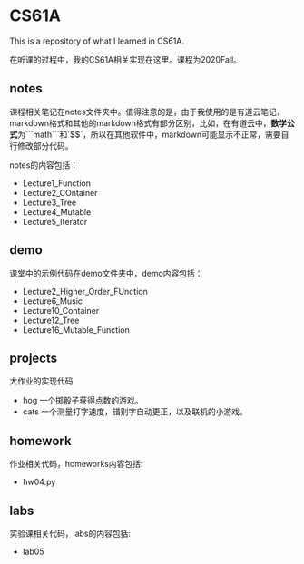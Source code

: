 # CS61A
This is a repository of what I learned in CS61A.

在听课的过程中，我的CS61A相关实现在这里。课程为2020Fall。

## notes
课程相关笔记在notes文件夹中。值得注意的是，由于我使用的是有道云笔记，markdown格式和其他的markdown格式有部分区别，比如，在有道云中，**数学公式**为\```math```和\`$$`，所以在其他软件中，markdown可能显示不正常，需要自行修改部分代码。

notes的内容包括：
- Lecture1_Function
- Lecture2_COntainer
- Lecture3_Tree
- Lecture4_Mutable
- Lecture5_Iterator

## demo
课堂中的示例代码在demo文件夹中，demo内容包括：
- Lecture2_Higher_Order_FUnction
- Lecture6_Music
- Lecture10_Container
- Lecture12_Tree
- Lecture16_Mutable_Function

## projects
大作业的实现代码

- hog 一个掷骰子获得点数的游戏。
- cats 一个测量打字速度，错别字自动更正，以及联机的小游戏。

## homework
作业相关代码，homeworks内容包括:
- hw04.py

## labs
实验课相关代码，labs的内容包括:
- lab05

